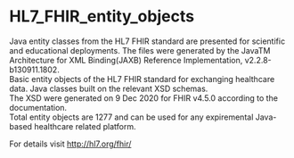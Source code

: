 # HL7_FHIR_entity_objects
Java entity classes from the HL7 FHIR standard are presented for scientific and educational deployments.
The files were generated by the JavaTM Architecture for XML Binding(JAXB) Reference Implementation, v2.2.8-b130911.1802.  
Basic entity objects of the HL7 FHIR standard for exchanging healthcare data. Java classes built on the relevant XSD schemas.  
The XSD were generated on 9 Dec 2020 for FHIR v4.5.0 according to the documentation.  
Total entity objects are 1277 and can be used for any expiremental Java-based healthcare related platform. 

For details visit http://hl7.org/fhir/
